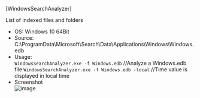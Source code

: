 [WindowsSearchAnalyzer]  

List of indexed files and folders    

- OS: Windows 10 64Bit  
- Source: C:\ProgramData\Microsoft\Search\Data\Applications\Windows\Windows.edb  
- Usage:  
`WindowsSearchAnalyzer.exe -f Windows.edb` //Analyze a Windows.edb file 
`WindowsSearchAnalyzer.exe -f Windows.edb -local` //Time value is displayed in local time   
- Screenshot  
![image](https://user-images.githubusercontent.com/69110090/112748252-8cfbbe00-8ff5-11eb-9e5b-c51f77572b81.png)  
